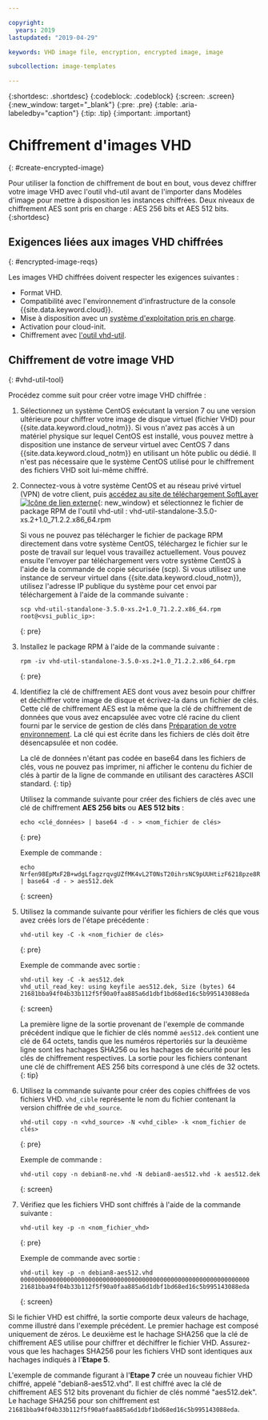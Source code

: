```yaml
---

copyright:
  years: 2019
lastupdated: "2019-04-29"

keywords: VHD image file, encryption, encrypted image, image

subcollection: image-templates

---
```


{:shortdesc: .shortdesc}
{:codeblock: .codeblock}
{:screen: .screen}
{:new_window: target="_blank"}
{:pre: .pre}
{:table: .aria-labeledby="caption"}
{:tip: .tip}
{:important: .important}


# Chiffrement d'images VHD 
{: #create-encrypted-image}

Pour utiliser la fonction de chiffrement de bout en bout, vous devez chiffrer votre image VHD avec l'outil vhd-util avant de l'importer dans Modèles d'image pour mettre à disposition les instances chiffrées. Deux niveaux de chiffrement AES sont pris en charge : AES 256 bits et AES 512 bits.
{:shortdesc}

## Exigences liées aux images VHD chiffrées
{: #encrypted-image-reqs}

Les images VHD chiffrées doivent respecter les exigences suivantes :

* Format VHD.
* Compatibilité avec l'environnement d'infrastructure de la console {{site.data.keyword.cloud}}.
* Mise à disposition avec un [système d'exploitation pris en charge](/docs/infrastructure/image-templates/?topic=image-templates-preparing-and-importing-images#preparing-and-importing-images).
* Activation pour cloud-init.
* Chiffrement avec [l'outil vhd-util](/docs/infrastructure/image-templates?topic=image-templates-create-encrypted-image#vhd-util-tool).

## Chiffrement de votre image VHD
{: #vhd-util-tool}

Procédez comme suit pour créer votre image VHD chiffrée :

1. Sélectionnez un système CentOS exécutant la version 7 ou une version ultérieure pour chiffrer votre image de disque virtuel (fichier VHD) pour {{site.data.keyword.cloud_notm}}. Si vous n'avez pas accès à un matériel physique sur lequel CentOS est installé, vous pouvez mettre à disposition
une instance de serveur virtuel avec CentOS 7 dans {{site.data.keyword.cloud_notm}} en utilisant un hôte public ou dédié. Il n'est pas nécessaire que
le système CentOS utilisé pour le chiffrement des fichiers VHD soit lui-même chiffré.

2. Connectez-vous à votre système CentOS et au réseau privé virtuel (VPN) de votre client, puis [accédez au site de téléchargement SoftLayer ![Icône de lien externe](../../icons/launch-glyph.svg "Icône de lien externe")](http://downloads.service.softlayer.com/citrix/xen/){: new_window} et sélectionnez le fichier de package RPM de l'outil vhd-util : vhd-util-standalone-3.5.0-xs.2+1.0_71.2.2.x86_64.rpm   

   Si vous ne pouvez pas télécharger le fichier de package RPM directement dans votre système CentOS, téléchargez le fichier sur le poste de travail sur lequel vous travaillez actuellement. Vous pouvez ensuite l'envoyer par téléchargement vers votre système CentOS à l'aide de la commande de copie sécurisée (scp). Si vous utilisez une instance de serveur
virtuel dans {{site.data.keyword.cloud_notm}}, utilisez l'adresse IP publique du système pour cet envoi par téléchargement à l'aide de la commande suivante :

   ```
   scp vhd-util-standalone-3.5.0-xs.2+1.0_71.2.2.x86_64.rpm root@<vsi_public_ip>:
   ```
   {: pre}

3. Installez le package RPM à l'aide de la commande suivante :

   ```
   rpm -iv vhd-util-standalone-3.5.0-xs.2+1.0_71.2.2.x86_64.rpm
   ```
   {: pre}

4. Identifiez la clé de chiffrement AES dont vous avez besoin pour chiffrer et déchiffrer votre image de disque et écrivez-la dans un fichier de clés. Cette clé de chiffrement AES est la même que la clé de chiffrement de données que vous avez encapsulée avec votre clé racine du client fourni par le service de gestion de clés dans [Préparation de votre environnement](/docs/infrastructure/image-templates?topic=image-templates-using-end-to-end-e2e-encryption-to-provision-an-encrypted-instance#preparing-your-environment). La clé qui est écrite dans les fichiers de clés doit être désencapsulée et non codée. 

   La clé de données n'étant pas codée en base64 dans les fichiers de clés, vous ne pouvez pas imprimer, ni afficher le contenu du fichier de clés à partir de la ligne de commande en utilisant des caractères ASCII standard. 
   {: tip}

   Utilisez la commande suivante pour créer des fichiers de clés avec une clé de chiffrement **AES 256 bits** ou **AES 512 bits** : 
   
   ```
   echo <clé_données> | base64 -d - > <nom_fichier de clés>
   ```
   {: pre} 

   Exemple de commande :

   ```
   echo Nrfen98EpMxF2B+wdgLfagzrqvgUZfMK4vL2T0NsT20ihrsNC9pUUHtizF6218pze8RLCgQ6kwxuE58IWLzgDA== | base64 -d - > aes512.dek
   ```
   {: screen}

5. Utilisez la commande suivante pour vérifier les fichiers de clés que vous avez créés lors de l'étape précédente :

   ```
   vhd-util key -C -k <nom_fichier de clés>
   ```
   {: pre}

   Exemple de commande avec sortie :

   ```
   vhd-util key -C -k aes512.dek
   vhd_util_read_key: using keyfile aes512.dek, Size (bytes) 64
   21681bba94f04b33b112f5f90a0faa885a6d1dbf1bd68ed16c5b995143088eda
   ```
   {: screen}

   La première ligne de la sortie provenant de l'exemple de commande précédent indique que le fichier de clés nommé `aes512.dek` contient une clé de 64 octets, tandis que les numéros répertoriés sur la deuxième ligne sont les hachages SHA256 ou les hachages de sécurité pour les clés de chiffrement respectives. La sortie pour les fichiers contenant une clé de chiffrement AES 256 bits correspond à une clés de 32 octets.
   {: tip} 

6. Utilisez la commande suivante pour créer des copies chiffrées de vos fichiers VHD. `vhd_cible` représente le nom du fichier contenant la version chiffrée de `vhd_source`.

   ```
   vhd-util copy -n <vhd_source> -N <vhd_cible> -k <nom_fichier de clés>
   ```
   {: pre}    

   Exemple de commande :

   ```
   vhd-util copy -n debian8-ne.vhd -N debian8-aes512.vhd -k aes512.dek
   ```
   {: screen}

7. Vérifiez que les fichiers VHD sont chiffrés à l'aide de la commande suivante :

   ```
   vhd-util key -p -n <nom_fichier_vhd>
   ```
   {: pre}

   Exemple de commande avec sortie :

   ```
   vhd-util key -p -n debian8-aes512.vhd
   0000000000000000000000000000000000000000000000000000000000000000
   21681bba94f04b33b112f5f90a0faa885a6d1dbf1bd68ed16c5b995143088eda
   ```
   {: screen}

Si le fichier VHD est chiffré, la sortie comporte deux valeurs de hachage, comme illustré dans l'exemple précédent. Le premier hachage est composé uniquement de zéros. Le deuxième est le hachage SHA256 que la clé de chiffrement AES utilise pour chiffrer et déchiffrer le fichier VHD. Assurez-vous que les hachages SHA256 pour les fichiers VHD sont identiques aux hachages indiqués à l'**Etape 5**.

L'exemple de commande figurant à l'**Etape 7** crée un nouveau fichier VHD chiffré, appelé "debian8-aes512.vhd". Il est chiffré avec la clé de chiffrement AES 512 bits provenant du fichier de clés nommé "aes512.dek". Le hachage SHA256 pour son chiffrement est `21681bba94f04b33b112f5f90a0faa885a6d1dbf1bd68ed16c5b995143088eda`.
